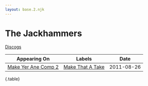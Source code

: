 ```yaml
---
layout: base.2.njk
---
```


# The Jackhammers

[Discogs](https://www.discogs.com/artist/4895253-The-Jackhammers)

| Appearing On | Labels | Date |
|---|---|---|
[Make Yer Ane Comp 2](../../releases/various-make-yer-ane-comp-2) | [Make That A Take](../../labels/make-that-a-take) | 2011-08-26 |

{.table}